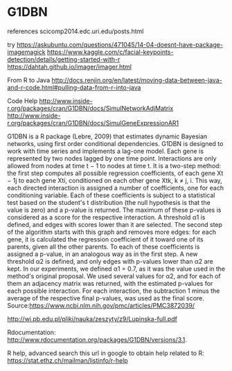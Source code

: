# G1DBN
references
scicomp2014.edc.uri.edu/posts.html

try
https://askubuntu.com/questions/471045/14-04-doesnt-have-package-imagemagick
https://www.kaggle.com/c/facial-keypoints-detection/details/getting-started-with-r
https://dahtah.github.io/imager/imager.html

From R to Java
http://docs.renjin.org/en/latest/moving-data-between-java-and-r-code.html#pulling-data-from-r-into-java

Code Help
http://www.inside-r.org/packages/cran/G1DBN/docs/SimulNetworkAdjMatrix
http://www.inside-r.org/packages/cran/G1DBN/docs/SimulGeneExpressionAR1

G1DBN is a R package (Lebre, 2009) that estimates dynamic Bayesian networks, using first order conditional dependencies. G1DBN is designed to work with time series and implements a lag-one model. Each gene is represented by two nodes lagged by one time point. Interactions are only allowed from nodes at time t − 1 to nodes at time t. It is a two-step method: the first step computes all possible regression coefficients, of each gene Xt − 1j to each gene Xti, conditioned on each other gene Xtk, k ≠ j, i. This way, each directed interaction is assigned a number of coefficients, one for each conditioning variable. Each of these coefficients is subject to a statistical test based on the student's t distribution (the null hypothesis is that the value is zero) and a p-value is returned. The maximum of these p-values is considered as a score for the respective interaction. A threshold α1 is defined, and edges with scores lower than it are selected. The second step of the algorithm starts with this graph and removes more edges: for each gene, it is calculated the regression coefficient of it toward one of its parents, given all the other parents. To each of these coefficients is assigned a p-value, in an analogous way as in the first step. A new threshold α2 is defined, and only edges with p-values lower than α2 are kept. In our experiments, we defined α1 = 0.7, as it was the value used in the method's original proposal. We used several values for α2, and for each of them an adjacency matrix was returned, with the estimated p-values for each possible interaction. For each interaction, the subtraction 1 minus the average of the respective final p-values, was used as the final score.
Source:https://www.ncbi.nlm.nih.gov/pmc/articles/PMC3872039/

http://wi.pb.edu.pl/pliki/nauka/zeszyty/z9/Lupinska-full.pdf

Rdocumentation: http://www.rdocumentation.org/packages/G1DBN/versions/3.1.

R help, advanced search this url in google to obtain help related to R: https://stat.ethz.ch/mailman/listinfo/r-help

